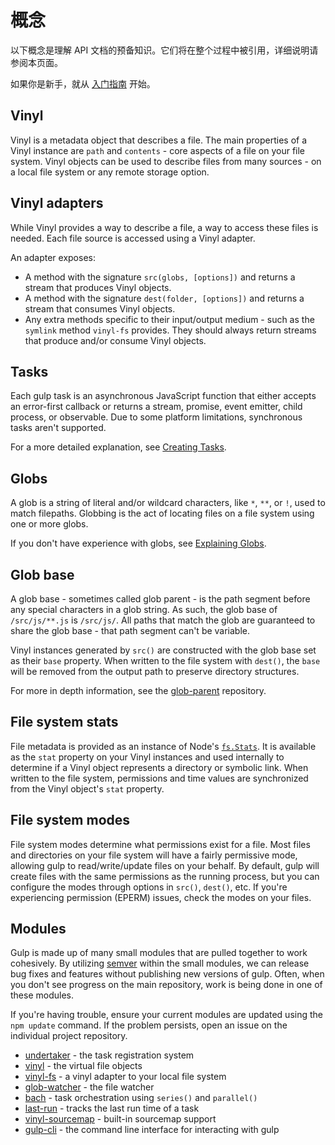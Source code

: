 <!-- front-matter
id: concepts
title: API Concepts
hide_title: true
sidebar_label: Concepts
-->

# 概念


以下概念是理解 API 文档的预备知识。它们将在整个过程中被引用，详细说明请参阅本页面。

如果你是新手，就从 [入门指南][quick-start-docs] 开始。

## Vinyl

Vinyl is a metadata object that describes a file. The main properties of a Vinyl instance are `path` and `contents` - core aspects of a file on your file system. Vinyl objects can be used to describe files from many sources - on a local file system or any remote storage option.

## Vinyl adapters

While Vinyl provides a way to describe a file, a way to access these files is needed. Each file source is accessed using a Vinyl adapter.

An adapter exposes:
* A method with the signature `src(globs, [options])` and returns a stream that produces Vinyl objects.
* A method with the signature `dest(folder, [options])` and returns a stream that consumes Vinyl objects.
* Any extra methods specific to their input/output medium - such as the `symlink` method `vinyl-fs` provides. They should always return streams that produce and/or consume Vinyl objects.

## Tasks

Each gulp task is an asynchronous JavaScript function that either accepts an error-first callback or returns a stream, promise, event emitter, child process, or observable. Due to some platform limitations, synchronous tasks aren't supported.

For a more detailed explanation, see [Creating Tasks][creating-tasks-doc].

## Globs

A glob is a string of literal and/or wildcard characters, like `*`, `**`, or `!`, used to match filepaths. Globbing is the act of locating files on a file system using one or more globs.

If you don't have experience with globs, see [Explaining Globs][explaining-globs-docs].

## Glob base

A glob base - sometimes called glob parent - is the path segment before any special characters in a glob string. As such, the glob base of `/src/js/**.js` is `/src/js/`.  All paths that match the glob are guaranteed to share the glob base - that path segment can't be variable.

Vinyl instances generated by `src()` are constructed with the glob base set as their `base` property. When written to the file system with `dest()`, the `base` will be removed from the output path to preserve directory structures.

For more in depth information, see the [glob-parent][glob-parent-external] repository.

## File system stats

File metadata is provided as an instance of Node's [`fs.Stats`][fs-stats-external]. It is available as the `stat` property on your Vinyl instances and used internally to determine if a Vinyl object represents a directory or symbolic link. When written to the file system, permissions and time values are synchronized from the Vinyl object's `stat` property.

## File system modes

File system modes determine what permissions exist for a file. Most files and directories on your file system will have a fairly permissive mode, allowing gulp to read/write/update files on your behalf. By default, gulp will create files with the same permissions as the running process, but you can configure the modes through options in `src()`, `dest()`, etc. If you're experiencing permission (EPERM) issues, check the modes on your files.

## Modules

Gulp is made up of many small modules that are pulled together to work cohesively. By utilizing [semver][semver-external] within the small modules, we can release bug fixes and features without publishing new versions of gulp. Often, when you don't see progress on the main repository, work is being done in one of these modules.

If you're having trouble, ensure your current modules are updated using the `npm update` command. If the problem persists, open an issue on the individual project repository.

* [undertaker][undertaker-external] - the task registration system
* [vinyl][vinyl-external] - the virtual file objects
* [vinyl-fs][vinyl-fs-external] - a vinyl adapter to your local file system
* [glob-watcher][glob-watcher-external] - the file watcher
* [bach][bach-external] - task orchestration using `series()` and `parallel()`
* [last-run][last-run-external] - tracks the last run time of a task
* [vinyl-sourcemap][vinyl-sourcemap-external] - built-in sourcemap support
* [gulp-cli][gulp-cli-external] - the command line interface for interacting with gulp


[quick-start-docs]: ../getting-started/1-quick-start.md
[creating-tasks-doc]: ../getting-started/3-creating-tasks.md
[explaining-globs-docs]: ../getting-started/6-explaining-globs.md
[undertaker-external]: https://github.com/gulpjs/undertaker
[vinyl-external]: https://github.com/gulpjs/vinyl
[vinyl-fs-external]: https://github.com/gulpjs/vinyl-fs
[glob-watcher-external]: https://github.com/gulpjs/glob-watcher
[bach-external]: https://github.com/gulpjs/bach
[last-run-external]: https://github.com/gulpjs/last-run
[vinyl-sourcemap-external]: https://github.com/gulpjs/vinyl-sourcemap
[gulp-cli-external]: https://github.com/gulpjs/gulp-cli
[semver-external]: https://semver.org
[fs-stats-external]: https://nodejs.org/api/fs.html#fs_class_fs_stats
[glob-parent-external]: https://github.com/es128/glob-parent
